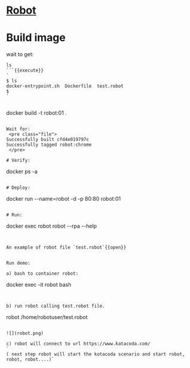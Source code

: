 # [Robot](https://robotframework.org/)



# Build image

wait to get:
```
ls
```{{execute}}
`
$ ls
docker-entrypoint.sh  Dockerfile  test.robot
$ 
`


```
docker build -t robot:01 .
```{{execute}}

Wait for:
 <pre class="file">
Successfully built cfd4e019797c
Successfully tagged robot:chrome
 </pre>

# Verify:
```
docker ps -a
```{{execute}}

# Deploy:
```
docker run --name=robot -d -p 80:80 robot:01
```{{execute}}

# Run:
```
docker exec robot robot --rpa --help
```{{execute}}


An example of robot file `test.robot`{{open}}


Run demo:

a) bash to container robot:
```
docker exec -it robot bash
```{{execute}}


b) run robot calling test.robot file.
```
robot /home/robotuser/test.robot
```{{execute}}

![](robot.png)

c) robot will connect to url https://www.katacoda.com/
`
( next step robot will start the kotacoda scenario and start robot, robot, robot....)`